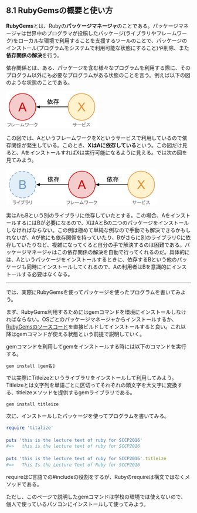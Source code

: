 ## 8.1 RubyGemsの概要と使い方

**RubyGems**とは、Rubyの**パッケージマネージャ**のことである。パッケージマネージャは世界中のプログラマが投稿したパッケージ(ライブラリやフレームワーク)をローカルな環境で利用することを支援するツールのことで、パッケージのインストール(プログラムをシステムで利用可能な状態にすること)や削除、また**依存関係の解決**を行う。

依存関係とは、ある、パッケージを含む様々なプログラムを利用する際に、そのプログラム以外にも必要なプログラムがある状態のことを言う。例えば以下の図のような状態のことである。

<img src="./img/ruby_gems1.png" height="100px" />

この図では、AというフレームワークをXというサービスで利用しているので依存関係が発生している。このとき、**XはAに依存している**という。この図だけ見ると、AをインストールすればXは実行可能になるように見える。では次の図を見てみよう。

<img src="./img/ruby_gems2.png" height="100px" />

実はAもBという別のライブラリに依存していたとする。この場合、AをインストールするにはBが必要になるので、XはAとBの二つのパッケージをインストールしなければならない。この例は極めて単純な例なので手動でも解決できるかもしれないが、Aが他にも依存関係を持っていたり、Bがさらに別のライブラリCに依存していたりなど、複雑になってくると自分の手で解決するのは困難である。パッケージマネージャはこの依存関係の解決を自動で行ってくれるのだ。具体的には、Aというパッケージをインストールするときに、依存するBという他のパッケージも同時にインストールしてくれるので、Aの利用者はBを意識的にインストールする必要はなくなる。

---

では、実際にRubyGemsを使ってパッケージを使ったプログラムを書いてみよう。

まず、RubyGems利用するためにはgemコマンドを環境にインストールしなければならない。OSごとのパッケージマネージャからインストールするか、[RubyGemsのソースコード](https://rubygems.org/pages/download)を直接ビルドしてインストールすると良い。これ以降はgemコマンドが使える状態という前提で説明していく。

gemコマンドを利用してgemをインストールする時には以下のコマンドを実行する。

```
gem install [gem名]
```

では実際にTitleizeというライブラリをインストールして利用してみよう。
Titleizeとは文字列を単語ごとに区切ってそれぞれの頭文字を大文字に変換する、titleizeメソッドを提供するgemライブラリである。

```
gem install titleize
```

次に、インストールしたパッケージを使ってプログラムを書いてみる。

```ruby
require 'titalize'

puts 'this is the lecture text of ruby for SCCP2016'
#=>   this is the lecture text of ruby for SCCP2016

puts 'this is the lecture text of ruby for SCCP2016'.titleize
#=>   This Is the Lecture Text of Ruby for SCCP2016
```

requireはC言語での#includeの役割をするが、Rubyのrequireは構文ではなくメソッドである。

ただし、このページで説明したgemコマンドは学校の環境では使えないので、個人で使っているパソコンにインストールして使ってみよう。
